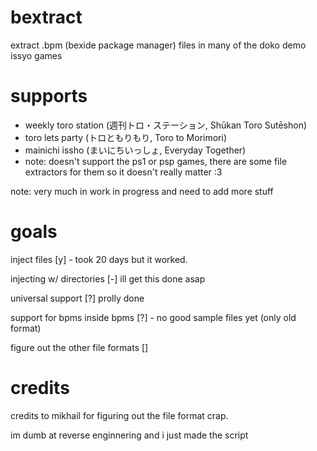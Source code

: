 # bextract
extract .bpm (bexide package manager) files in many of the doko demo issyo games
# supports
* weekly toro station (週刊トロ・ステーション, Shūkan Toro Sutēshon)
* toro lets party (トロともりもり, Toro to Morimori)
* mainichi issho (まいにちいっしょ, Everyday Together)
* note: doesn't support the ps1 or psp games, there are some file extractors for them so it doesn't really matter :3

note: very much in work in progress and need to add more stuff
# goals
<p>inject files [y] - took 20 days but it worked.</p>
<p>injecting w/ directories [-] ill get this done asap</p>
<p>universal support [?] prolly done</p>
<p>support for bpms inside bpms [?] - no good sample files yet (only old format)</p>
<p>figure out the other file formats []</p>
<h1>credits</h1>
<p>credits to mikhail for figuring out the file format crap.</p>
<p>im dumb at reverse enginnering and i just made the script</p>
